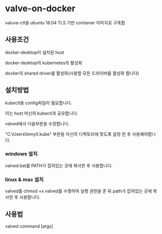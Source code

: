 # valve-on-docker

valuve-ctl을 ubuntu 18.04 TLS 기반 container 이미지로 구축함

## 사용조건

docker-desktop이 설치된 host

docker-desktop의 kubernetes의 활성화

docker의 shared driver를 활성화(사용할 모든 드라이버를 활성화 합니다)


## 설치방법
kubectl용 config파일이 필요합니다. 

이는 host 머신의 kubectl과 공유합니다.

valved에서 다음부분을 수정합니다. 

"C:\Users\lemy0\.kube" 부분을 자신의 디렉토리에 맞도록 설정 한 후 사용해야합니다.


### windows 설치
valved.bat를 PATH가 잡혀있는 곳에 복사한 후 사용합니다.

### linux & mac 설치
valved를 chmod +x valved를 수행하여 실행 권한을 준 뒤 path가 잡혀있는 곳에 복사한 후 사용합니다.

## 사용법

valved command [args]

